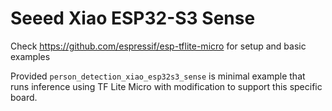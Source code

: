 # Seeed Xiao ESP32-S3 Sense 

Check https://github.com/espressif/esp-tflite-micro for setup and basic examples

Provided `person_detection_xiao_esp32s3_sense` is minimal example that runs inference using TF Lite Micro with modification to support this specific board.


